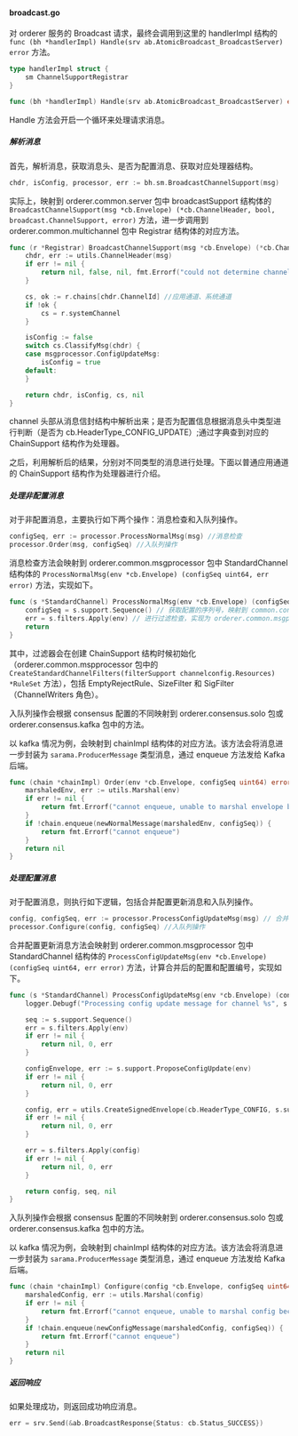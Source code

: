 #### broadcast.go


对 orderer 服务的 Broadcast 请求，最终会调用到这里的 handlerImpl 结构的 `func (bh *handlerImpl) Handle(srv ab.AtomicBroadcast_BroadcastServer) error` 方法。

```go
type handlerImpl struct {
	sm ChannelSupportRegistrar
}

func (bh *handlerImpl) Handle(srv ab.AtomicBroadcast_BroadcastServer) error

```

Handle 方法会开启一个循环来处理请求消息。

##### 解析消息

首先，解析消息，获取消息头、是否为配置消息、获取对应处理器结构。

```go
chdr, isConfig, processor, err := bh.sm.BroadcastChannelSupport(msg)
```

实际上，映射到 orderer.common.server 包中 broadcastSupport 结构体的 `BroadcastChannelSupport(msg *cb.Envelope) (*cb.ChannelHeader, bool, broadcast.ChannelSupport, error)` 方法，进一步调用到 orderer.common.multichannel 包中 Registrar 结构体的对应方法。

```go
func (r *Registrar) BroadcastChannelSupport(msg *cb.Envelope) (*cb.ChannelHeader, bool, *ChainSupport, error) {
	chdr, err := utils.ChannelHeader(msg)
	if err != nil {
		return nil, false, nil, fmt.Errorf("could not determine channel ID: %s", err)
	}

	cs, ok := r.chains[chdr.ChannelId] //应用通道、系统通道
	if !ok {
		cs = r.systemChannel
	}

	isConfig := false
	switch cs.ClassifyMsg(chdr) {
	case msgprocessor.ConfigUpdateMsg:
		isConfig = true
	default:
	}

	return chdr, isConfig, cs, nil
}
```

channel 头部从消息信封结构中解析出来；是否为配置信息根据消息头中类型进行判断（是否为 cb.HeaderType_CONFIG_UPDATE）;通过字典查到对应的 ChainSupport 结构作为处理器。


之后，利用解析后的结果，分别对不同类型的消息进行处理。下面以普通应用通道的 ChainSupport 结构作为处理器进行介绍。

##### 处理非配置消息

对于非配置消息，主要执行如下两个操作：消息检查和入队列操作。

```go
configSeq, err := processor.ProcessNormalMsg(msg) //消息检查
processor.Order(msg, configSeq) //入队列操作
```

消息检查方法会映射到 orderer.common.msgprocessor 包中 StandardChannel 结构体的 `ProcessNormalMsg(env *cb.Envelope) (configSeq uint64, err error)` 方法，实现如下。 

```go
func (s *StandardChannel) ProcessNormalMsg(env *cb.Envelope) (configSeq uint64, err error) {
	configSeq = s.support.Sequence() // 获取配置的序列号，映射到 common.configtx 包中 configManager 结构体的对应方法
	err = s.filters.Apply(env) // 进行过滤检查，实现为 orderer.common.msgprocessor 包中 RuleSet 结构体的对应方法。
	return
}
```

其中，过滤器会在创建 ChainSupport 结构时候初始化（orderer.common.mspprocessor 包中的 `CreateStandardChannelFilters(filterSupport channelconfig.Resources) *RuleSet` 方法），包括 EmptyRejectRule、SizeFilter 和 SigFilter（ChannelWriters 角色）。

入队列操作会根据 consensus 配置的不同映射到 orderer.consensus.solo 包或 orderer.consensus.kafka 包中的方法。

以 kafka 情况为例，会映射到 chainImpl 结构体的对应方法。该方法会将消息进一步封装为 `sarama.ProducerMessage` 类型消息，通过 enqueue 方法发给 Kafka 后端。

```go
func (chain *chainImpl) Order(env *cb.Envelope, configSeq uint64) error {
	marshaledEnv, err := utils.Marshal(env)
	if err != nil {
		return fmt.Errorf("cannot enqueue, unable to marshal envelope because = %s", err)
	}
	if !chain.enqueue(newNormalMessage(marshaledEnv, configSeq)) {
		return fmt.Errorf("cannot enqueue")
	}
	return nil
}
```

##### 处理配置消息

对于配置消息，则执行如下逻辑，包括合并配置更新消息和入队列操作。

```go
config, configSeq, err := processor.ProcessConfigUpdateMsg(msg) // 合并配置更新消息
processor.Configure(config, configSeq) //入队列操作
```

合并配置更新消息方法会映射到 orderer.common.msgprocessor 包中 StandardChannel 结构体的 `ProcessConfigUpdateMsg(env *cb.Envelope) (configSeq uint64, err error)` 方法，计算合并后的配置和配置编号，实现如下。 

```go
func (s *StandardChannel) ProcessConfigUpdateMsg(env *cb.Envelope) (config *cb.Envelope, configSeq uint64, err error) {
	logger.Debugf("Processing config update message for channel %s", s.support.ChainID())

	seq := s.support.Sequence()
	err = s.filters.Apply(env)
	if err != nil {
		return nil, 0, err
	}

	configEnvelope, err := s.support.ProposeConfigUpdate(env)
	if err != nil {
		return nil, 0, err
	}

	config, err = utils.CreateSignedEnvelope(cb.HeaderType_CONFIG, s.support.ChainID(), s.support.Signer(), configEnvelope, msgVersion, epoch)
	if err != nil {
		return nil, 0, err
	}

	err = s.filters.Apply(config)
	if err != nil {
		return nil, 0, err
	}

	return config, seq, nil
}
```

入队列操作会根据 consensus 配置的不同映射到 orderer.consensus.solo 包或 orderer.consensus.kafka 包中的方法。

以 kafka 情况为例，会映射到 chainImpl 结构体的对应方法。该方法会将消息进一步封装为 `sarama.ProducerMessage` 类型消息，通过 enqueue 方法发给 Kafka 后端。

```go
func (chain *chainImpl) Configure(config *cb.Envelope, configSeq uint64) error {
	marshaledConfig, err := utils.Marshal(config)
	if err != nil {
		return fmt.Errorf("cannot enqueue, unable to marshal config because = %s", err)
	}
	if !chain.enqueue(newConfigMessage(marshaledConfig, configSeq)) {
		return fmt.Errorf("cannot enqueue")
	}
	return nil
}
```

##### 返回响应

如果处理成功，则返回成功响应消息。

```go
err = srv.Send(&ab.BroadcastResponse{Status: cb.Status_SUCCESS})
```